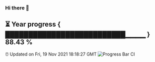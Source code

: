 ### Hi there 👋
⏳ Year progress { ██████████████████████████▁▁▁▁ } 88.43 %
---
⏰ Updated on Fri, 19 Nov 2021 18:18:27 GMT
![Progress Bar CI](https://github.com/liununu/liununu/workflows/Progress%20Bar%20CI/badge.svg)
